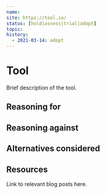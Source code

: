 ```yaml
---
name: 
site: https://tool.io/
status: [hold|assess|trial|adopt]
topic:
history:
  - 2021-03-14: adopt
---
```


# Tool
Brief description of the tool.

## Reasoning for

## Reasoning against

## Alternatives considered

## Resources
Link to relevant blog posts here.